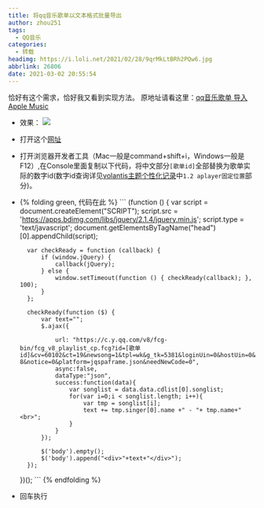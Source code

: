 ```yaml
---
title: 将qq音乐歌单以文本格式批量导出
author: zhou251
tags:
  - QQ音乐
categories:
  - 转载
headimg: https://i.loli.net/2021/02/28/9qrMkLtBRh2PQw6.jpg
abbrlink: 26806
date: 2021-03-02 20:55:54
---
```

恰好有这个需求，恰好我又看到实现方法。
原地址请看这里：[qq音乐歌单 导入 Apple Music](https://post.smzdm.com/p/alpz4vgp/)

<!--more-->

- 效果：
  ![](https://i.loli.net/2021/03/02/demBAJrGiE4aqNf.png)
- 打开这个[网址](https://c.y.qq.com/v8/fcg-bin/fcg_v8_playlist_cp.fcg)
- 打开浏览器开发者工具（Mac一般是command+shift+i，Windows一般是F12）,在Console里面复制以下代码，将中文部分`[歌单id]`全部替换为歌单实际的数字id(数字id查询详见[volantis主题个性化记录](https://zhou251.top/posts/14591/)中`1.2 aplayer固定位置`部分)。
- {% folding green, 代码在此 %}
      ```
      (function () {
        var script = document.createElement("SCRIPT");
        script.src = 'https://apps.bdimg.com/libs/jquery/2.1.4/jquery.min.js';
        script.type = 'text/javascript';
        document.getElementsByTagName("head")[0].appendChild(script);

        var checkReady = function (callback) {
            if (window.jQuery) {
                callback(jQuery);
            } else {
                window.setTimeout(function () { checkReady(callback); }, 100);
            }
        };

        checkReady(function ($) {
            var text="";
            $.ajax({

                url: "https://c.y.qq.com/v8/fcg-bin/fcg_v8_playlist_cp.fcg?id=[歌单id]&cv=60102&ct=19&newsong=1&tpl=wk&g_tk=5381&loginUin=0&hostUin=0&format=json&inCharset=GB2312&outCharset=utf-8&notice=0&platform=jqspaframe.json&needNewCode=0",
                async:false,
                dataType:"json",
                success:function(data){
                    var songlist = data.data.cdlist[0].songlist;
                    for(var i=0;i < songlist.length; i++){
                        var tmp = songlist[i];
                        text += tmp.singer[0].name +" - "+ tmp.name+"<br>";
                    }
                }
            });

            $('body').empty();
            $('body').append("<div>"+text+"</div>");
        });

    })();
      ```
      {% endfolding %}   
  
- 回车执行